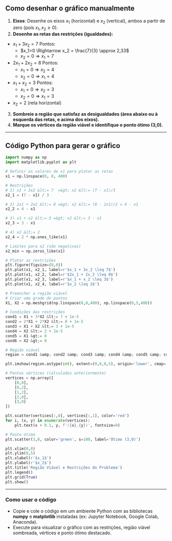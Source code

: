 

## Como desenhar o gráfico manualmente

1. **Eixos**: Desenhe os eixos $x_1$ (horizontal) e $x_2$ (vertical), ambos a partir de zero (pois $x_1, x_2 \geq 0$).
2. **Desenhe as retas das restrições (igualdades):**

- $x_1 + 3x_2 = 7$
Pontos:
    - $x_1=0 \Rightarrow x_2 = \frac{7}{3} \approx 2,33$
    - $x_2=0 \Rightarrow x_1=7$
- $2x_1 + 2x_2 = 8$
Pontos:
    - $x_1=0 \Rightarrow x_2=4$
    - $x_2=0 \Rightarrow x_1=4$
- $x_1 + x_2 = 3$
Pontos:
    - $x_1=0 \Rightarrow x_2=3$
    - $x_2=0 \Rightarrow x_1=3$
- $x_2 = 2$ (reta horizontal)

3. **Sombreie a região que satisfaz as desigualdades (área abaixo ou à esquerda das retas, e acima dos eixos).**
4. **Marque os vértices da região viável e identifique o ponto ótimo (3,0).**

---

## Código Python para gerar o gráfico

```python
import numpy as np
import matplotlib.pyplot as plt

# Definir os valores de x1 para plotar as retas
x1 = np.linspace(0, 8, 400)

# Restrições
# 1) x1 + 3x2 &lt;= 7  =&gt; x2 &lt;= (7 - x1)/3
x2_1 = (7 - x1) / 3

# 2) 2x1 + 2x2 &lt;= 8 =&gt; x2 &lt;= (8 - 2x1)/2 = 4 - x1
x2_2 = 4 - x1

# 3) x1 + x2 &lt;= 3 =&gt; x2 &lt;= 3 - x1
x2_3 = 3 - x1

# 4) x2 &lt;= 2
x2_4 = 2 * np.ones_like(x1)

# Limites para x2 (não negativas)
x2_min = np.zeros_like(x1)

# Plotar as restrições
plt.figure(figsize=(8,8))
plt.plot(x1, x2_1, label=r'$x_1 + 3x_2 \leq 7$')
plt.plot(x1, x2_2, label=r'$2x_1 + 2x_2 \leq 8$')
plt.plot(x1, x2_3, label=r'$x_1 + x_2 \leq 3$')
plt.plot(x1, x2_4, label=r'$x_2 \leq 2$')

# Preencher a região viável
# Criar uma grade de pontos
X1, X2 = np.meshgrid(np.linspace(0,8,400), np.linspace(0,5,400))

# Condições das restrições
cond1 = X1 + 3*X2 &lt;= 7 + 1e-5
cond2 = 2*X1 + 2*X2 &lt;= 8 + 1e-5
cond3 = X1 + X2 &lt;= 3 + 1e-5
cond4 = X2 &lt;= 2 + 1e-5
cond5 = X1 &gt;= 0
cond6 = X2 &gt;= 0

# Região viável
region = cond1 &amp; cond2 &amp; cond3 &amp; cond4 &amp; cond5 &amp; cond6

plt.imshow(region.astype(int), extent=(0,8,0,5), origin='lower', cmap='Greys', alpha=0.3)

# Pontos vértices (calculados anteriormente)
vertices = np.array([
    [0,0],
    [0,2],
    [1,2],
    [2,0],
    [3,0]
])

plt.scatter(vertices[:,0], vertices[:,1], color='red')
for i, (x, y) in enumerate(vertices):
    plt.text(x + 0.1, y, f'({x},{y})', fontsize=9)

# Ponto ótimo
plt.scatter(3,0, color='green', s=100, label='Ótimo (3,0)')

plt.xlim(0,8)
plt.ylim(0,5)
plt.xlabel(r'$x_1$')
plt.ylabel(r'$x_2$')
plt.title('Região Viável e Restrições do Problema')
plt.legend()
plt.grid(True)
plt.show()
```

---

### Como usar o código

- Copie e cole o código em um ambiente Python com as bibliotecas **numpy** e **matplotlib** instaladas (ex: Jupyter Notebook, Google Colab, Anaconda).
- Execute para visualizar o gráfico com as restrições, região viável sombreada, vértices e ponto ótimo destacado.

